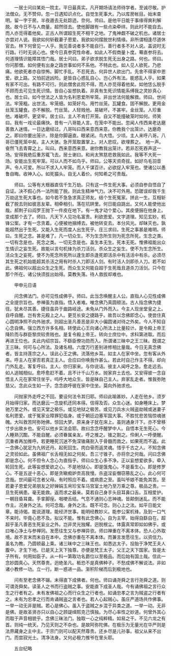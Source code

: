 <!-- { "loadSidebar": true } -->
　　一居士问曰某处一院主。平日最真实。凡开期场请法师待学者。至诚尽敬。护法僧众。无不赞仰。忽一日遇知识点化。自觉生死事大。乃以库房帐目。始末查明。留一字于房。半夜遁去无处踪迹。奈何。师曰。是他平日能于事缘得爽利解脱。故今日不与人商量。超然径去。使他脚跟有一些点染牵绊。则此时不能自去。而人亦觅得着他矣。正古人所谓超生死不相干之地。了鬼神觑不破之机也。诸居士亦尝对人说。我欲如何斩截妻子恩爱。我欲如何摆脱世利情缘。非所谓相逢尽道休官去。林下何曾见一人乎。我见善说者多不能自行。善行者多不对人说。盖说时无行路。行时无说心也。使今日真参究性命者。如此人不假商量卜度。蓦直参将去。何道理情识能障其悟门哉。居士问曰。弟子欲求脱生死无出身之路。何也。师曰。你问那僧。如何便有出身之路世事如何不系他。不特此也。如人见人欲死。乃悲痛。他欲死者亦自惊怖。脚忙手乱。不忍死去。何异世人欲出门。先舍不得家中恩爱。欲上路。又怕前途凶险。是皆自心惑乱自心。岂心外有法。能惑乱人乎。如果有家不可出。有路不可行。则此僧舍此院不得。而人亦觅得着他矣。如他恁么脱手不顾而去可见生死识情。皆自心妄想执着。非真有生死识情能系缚我之灵妙真心也。居士曰。如今世法之人皆为名利恩爱所牢笼。非出世法何能解救。师曰。世间法。牢笼粗。出世法。牢笼细。如笼好鸟。用竹丝笼。瓦罐食。固不解脱。更用金丝笼玉罐食。亦不解脱。竹丝笼。人轻贱他。易破坏。不甚牢。金丝笼。人珍重他。难破坏。更坚牢。居士曰。主人不肯打开笼。自又不能撞破笼时如何。师笑曰。我有一戏论最痛快。昔有一八哥能人言。在笼中不能出。忽闻人传西来老达磨善救人迷情。一日达磨经过。八哥叫曰西来意西来意。你教我个出笼计。达磨奇之。即曰你要出笼计。除是你脚逼直。眼紧闭。鸟大悟。少顷。主人来呼八哥。八哥已僵死笼中矣。主人大骇。急开笼取置掌上。对人悲叹。欲埋葬之。　地一声。奋然飞去青霄之上。叫曰。西来意西来意。谢你教我出笼计。若非忍死吞声这一场。安得我绝后重苏辄飞去。居士谢曰。和尚太煞慈悲救我如此。我等不大死一场。安能出生死牢笼。可以人而不如鸟乎。师曰。公等天资奇拔。如好鸟毛羽音声。令人可爱。所以不求入人牢笼。而人千谋百计。必欲捉入牢笼也。使诸公以愚鲁自晦。收神入心。如死猫头。自无人着价。何知希之可贵哉。

　　师曰。公等有大根器直信千生万劫。只有这一件生死大事。必须自参自悟自了自证。决不假心外一法所能了脱。则此生精神气力。决不可外用。恐蹉误却我千生万劫这生死大事也。如今若不急急求真正师友。结个生死冤家。拼此一生。互相斩截了脱去则如彼恶友辈。相牵相引。落在坑阱里。何日能自跳出。又何人能使他出哉。郝荆子曰阎罗王抛下一件皮在地下。有一鬼才动个爱心。其皮便捆在他身上。变成那个去了。师曰。凡天下人见功名富贵。利欲恩爱。文字道理。知见玄妙。机锋公案。才有一念贪着。心便被他捆缚去。被他转变去。本分风光。却昧灭也。孰能超然出于生死。又能入生死而度人出生死乎。庄三求曰。生死之事甚是难明。师曰。生死之念。甚是难了。凡一切众生。不为生念所生则为死念所死。生念之类。一切有念是也。死念之类。一切无念是也。盖生本无生。死本无死。惟佛祖能出众生情识之妄生死。故能以言句机锋为杀刀活剑。杀众生之妄生。使不为生念所生。活众生之妄死。使不为死念所死所以逢生即杀逢死即活杀中有活活中有杀。必须尽其生死之机始能超其杀活之用有时杀人刀即活人剑。有时活人剑即杀人刀。若不如此。佛祖何以超出众生之生死。而众生又何能自超于生死哉且道杀刀活剑。只今在那个所在。诸公快须拔出始得。莫教失落。待人救拔却难也。

　　甲申元日语

　　问念佛法门。亦可见性成佛乎。师曰。此当念唤醒主人公。直指人心见性成佛之全提宗旨也。参禅虽为直指。悟入者难。唯念佛乃真圆顿法。古人指念佛为捷径。犹未尽其善。捷径虽异于曲路岐途。未免从门外而入。今主人现坐堂皇之上。自呼自醒。岂有舍元殿上之人。更觅长安之捷路乎。故吾以念佛即念心。使尝住真心圆明净照不向外驰求。则超出圣凡善恶是非大小偏圆诸对待之外矣。今人不知自心念自佛。强立西方许多名相。转使此心王向诸心所法上比量较计。是令殿上帝王降阶而与群臣黎庶较贵贱也。是复令殿上帝王。转向士庶位中。求科第进取。而后再进王位也。夫此内绍宗旨。不繇臣僚功勋而入。所谓诸三昧中之王三昧。既谓之王三昧。何可与心所法。及诸名相。六度万行差别进修相比量哉。今日无真念佛者。皆主持莲宗之人。误此心王之佛。流落他乡耳。如主人在家中坐。忽有客从外来。呼主人在家否若真正主人。合应曰你唤我作甚么。若此时自己作主不得。却向门外乱走。客复呼曰。主人。你归家来。与你说话。彼主人闻呼之急。愈走远去。如人追贼相似。愈呼愈赶不着。且不计千山万水。抛家弃土去也。又安得彼一念自悟主人元在家常住坐乎。呜呼大地众生。皆是昧自己主人。弃家乱走者。惟我弥阤慈父。念此众生如一子。念念欲呼彼在家中住坐。莫向外驰求也。

　　问抛家外走呼之不回。要设何法令其归耶。师曰此喻甚妙。人走在他乡。须岁月始得归家。而达磨云一念旋机还同本得。信得及否。众生心迷。如身睡床上。梦驰万里之外。或见天堂之极乐。或见地狱之极苦。或见刀兵水火贼盗劫贼或迷妻子名利恩爱。或于冤家业障罪犯临身。或于朝廷边塞军国大事。不胜忧悲苦恼惊魂骇魄。大叫救苦阿弥阤佛。惊回大梦。原来身子犹在床上。虽则通身汗下。亦不曾移寸步出故乡也。安可以他乡实法会耶。故曰念念呼醒梦中人。自悟本无生死心。今人睡熟沉酣。不能自醒。必须眷属亲友。呼之推之。锥之劄之。伶俐人一呼便醒。沉重者再加推呼。若更睡死沉迷不免深锥痛劄入于骨髓而救之。如果死而不返。此一念佛心犹足为九转还丹。起死回生。肉白骨而返灵魂。惜乎千古之人。不知念佛之灵验如此。虽佛祖广长舌相无如之何矣。吾三寸锥子。亦将奈之何哉。问曰念佛即是念心。何不但令人念心为直指乎。师曰众生心多不净。正以妄想爱欲多。牵入轮回生死。此等妄想爱欲之心。不是地狱心。即是饿鬼心。不是畜生心。即是修罗心。不是五逆十恶心。即是贪瞋痴妒贡高我慢。杀盗淫妄僭窃篡乱之心。此心何可念哉。世间最可念者父母。有时照应不着。或病患之至。虽叫爷娘不能免其苦。至若妻子恩爱兄弟朋友之好婵娟玉帛珍宝车马宫室土地乃至万乘之尊。极品之贵。一旦生死祸患。毫无能救。返而求之最亲。莫若自己身手头目耳鼻口舌。互相爱护。一朝目昏耳聋。手挛脚痓。咽哽舌结。气息不通则心志神魂。皆颠倒迷乱。而不能作主。况身外之法。何可念哉。身外之法。既不可念。则心上之法。如平日能文章。能诗偈。能说道理。能经济世事。能明经教妙义。能参公案机锋。及到一口气不来时。毕竟心思不及。拟议不能。惟有此念佛心。自为主宰。始得自繇自在。超超乎圣凡善恶生死妄业之外。岂非灵光独耀。迥脱根尘。体露真常即如如佛乎。或曰唯心净土与参禅同。发愿往生又与参禅异欤。师曰禅重在不离本体。恐人心外取境。故不言末而末自在本中。念佛亦重在不离本体。而兼言发愿往生。以资信力。虽名为教。乃圆顿最上乘。诸三昧中之三昧王也。如悉达太子。投胎于净梵王夫人腹中。才生下地。已是天上天下独尊。亦便是梵王太子。父王之天下国家。皆是太子所有。何用如臣子。从一科一第取功名爵位以至极品。而后始有国土哉。信此一念妙圆真心。天然尊贵。迥绝圣凡。秪恐不是真佛种子。不愁成佛不解说法。非如诸小教修一功。立一行。断一惑进一品。渐积阶梯而后到极地也。

　　问有至老念佛不辍。未得直下成佛者。何也。师曰诵尧舜之言行尧舜之道。则可谓尧舜矣。读圣人之书而行盗贼之事。安能直下成圣人哉。今有诵佛祖之言行众生之行者有之。未有发佛祖之心而行众生之行者也。如诵忠孝之言为贼盗之行者有之。未有为忠孝之行而肯诵贼盗之言者也。若人心起贼心。虽庄严道场共作佛事。一举一动无非是贼。若心是佛心。虽入于盗贼之乡混于异类之道。一举一动。无非是佛。是故圣贤亦只以自心之顾諟缉熙克己慎独。为尽心率性之妙道。何曾外其心而取于声音相貌乎。念佛三昧法门。独取一心之纯粹精。如易之干。不见六龙之有首。则纯一统天。乃见天则之不杂也。是故阿弥陀佛。在极乐为无量光在华严则是法界藏身之主中主。于宗门则可以配天然尊贵。还乡尽是儿孙事。祖父从来不出门。而尝寂光土。清净法身。又何必极力推爷在里头耶。

　　五台纪略

